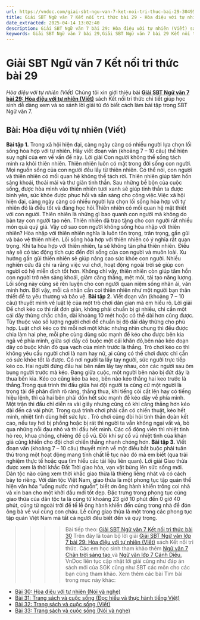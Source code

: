 ```yaml
---
url: https://vndoc.com/giai-sbt-ngu-van-7-ket-noi-tri-thuc-bai-29-304959
title: Giải SBT Ngữ văn 7 Kết nối tri thức bài 29 - Hòa điệu với tự nhiên (Viết) - VnDoc.com
date_extracted: 2025-04-14 13:02:40
description: Giải SBT Ngữ văn 7 bài 29: Hòa điệu với tự nhiên (Viết) sách Kết nối tri thức có đáp án chi tiết cho các bạn cùng tham khảo.
keywords: Giải SBT Ngữ văn 7 bài 29,Giải SBT Ngữ văn 7 bài 29 Kết nối tri thức,Giải sách bài tập Ngữ văn KNTT lớp 7,Ngữ văn lớp 7 Kết nối tri thức,giải bài tập ngữ văn lớp 7,bài Hòa điệu với tự nhiên (Viết)
---
```


# Giải SBT Ngữ văn 7 Kết nối tri thức bài 29
 _Hòa điệu với tự nhiên \(Viết\)_
Chúng tôi xin giới thiệu bài **[Giải SBT Ngữ văn 7 bài 29: Hòa điệu với tự nhiên \(Viết\)](<https://vndoc.com/giai-sbt-ngu-van-7-ket-noi-tri-thuc-bai-29-304959>)** sách Kết nối tri thức chi tiết giúp học sinh dễ dàng xem và so sánh lời giải từ đó biết cách làm bài tập trong SBT Ngữ văn 7.
## Bài: Hòa điệu với tự nhiên \(Viết\)
**Bài tập 1.** Trong xã hội hiện đại, càng ngày càng có nhiều người lựa chọn lối sống hòa hợp với tự nhiên. Hãy viết đoạn văn \(khoảng 7 – 10 câu\) thể hiện suy nghĩ của em về vấn đề này.
Lời giải
Con người không thể sống tách mình ra khỏi thiên nhiên. Thiên nhiên luôn có mặt trong đời sống con người. Mọi nguồn sống của con người đều lấy từ thiên nhiên. Có thể nói, con người và thiên nhiên có mối quan hệ không thể tách rời. Thiên nhiên giúp tâm hồn sảng khoái, thoải mái và thư giãn tinh thần. Sau những bề bộn của cuộc sống, được hòa mình vào thiên nhiên tươi xanh sẽ giúp tinh thần ta được bình yên, sức khỏe được phục hồi và sẵn sàng cho công việc.Việc xã hội hiện đại, càng ngày càng có nhiều người lựa chọn lối sống hòa hợp với tự nhiên đó là điều tốt và đáng học hỏi.Thiên nhiên có mối quan hệ mật thiết với con người. Thiên nhiên là những gì bao quanh con người mà không do bàn tay con người tạo nên. Thiên nhiên đã trao tặng cho con người rất nhiều món quà quý giá. Vậy cớ sao con người không sống hòa nhập với thiên nhiên? Hòa nhập với thiên nhiên nghĩa là luôn tôn trọng, trân trọng, gần gũi và bảo vệ thiên nhiên. Lối sống hòa hợp với thiên nhiên có ý nghĩa rất quan trọng. Khi ta hòa hợp với thiên nhiên, ta sẽ không tàn phá thiên nhiên. Điều này sẽ có tác động tích cực đến đời sống của con người và muôn loài. Xu hướng gần gũi thiên nhiên sẽ giúp nâng cao sức khỏe con người. Nhiều nghiên cứu đã chỉ ra rằng việc vui chơi, hoạt động ngoài trời sẽ giúp con người có hệ miễn dịch tốt hơn. Không chỉ vậy, thiên nhiên còn giúp tâm hồn con người trở nên sảng khoái, giảm căng thẳng, mệt mỏi, tái tạo năng lượng. Lối sống này cũng sẽ rèn luyện cho con người quan niệm sống nhân ái, văn minh hơn. Bởi vậy, mỗi cá nhân cần coi thiên nhiên như một người bạn thân thiết để ta yêu thương và bảo vệ.
**Bài tập 2.** Viết đoạn văn \(khoảng 7 – 10 câu\) thuyết minh về luật lệ của một trò chơi dân gian mà em hiểu rõ.
Lời giải
Để chơi kéo co thì rất đơn giản, không phải chuẩn bị gì nhiều, chỉ cần một cái dây thừng chắc chắn, dài khoảng 10 mét hoặc có thể dài hơn cũng được. Tùy thuộc vào số lượng người chơi để chuẩn bị độ dài dây thừng cho phù hợp. Luật chơi kéo co thì mỗi nơi một khác nhưng nhìn chung thì đều được chia làm hai phe, mỗi phe cùng dùng sức mạnh để kéo cho được bên kia ngã về phía mình, giữa sợi dây có buộc một cái khăn đỏ,bên nào kéo đoạn dây có buộc khăn đỏ qua vạch của mình trước là thắng. Trò chơi kéo co thì không yêu cầu người chơi là nam hay nữ, ai cũng có thể chơi được chỉ cần có sức khỏe tốt là được. Có nơi người ta lấy tay người, sức người trực tiếp kéo co. Hai người đứng đầu hai bên nắm lấy tay nhau, còn các người sau ôm bụng người trước mà kéo. Ðang giữa cuộc, một người bên nào bị đứt dây là thua bên kia. Kéo co cũng kéo ba keo, bên nào kéo thắng hai keo trước là thắng.Trong quá trình thi đấu giữa hai đội người ta cũng cử một người là trọng tài để phân định rõ ràng, thắng thua, khi tiếng còi cất lên hay có tiếng hiệu lệnh, thì cả hai bên phải dồn hết sức mạnh để kéo dây về phía mình. Một trận thi đấu chỉ diễn ra vài giây nhưng cũng có khi căng thẳng hơn kéo dài đến cả vài phút. Trong quá trình chơi phải cần có chiến thuật, kéo hết mình, nhiệt tình dùng hết sức lực . Trò chơi cũng đòi hỏi tinh thần đoàn kết cao, nếu tay hơi bị phồng hoặc bị rát thì người ta vẫn không ngại vất vả, bỏ qua những nỗi đau nhỏ và thi đấu hết mình. Các cổ động viên thì nhiệt tình hò reo, khua chống, chiêng để cổ vũ. Đôi khi sự cổ vũ nhiệt tình của khán giả cũng khiến cho đội chơi chiến thắng nhanh chóng hơn.
**Bài tập 3.** Viết đoạn văn \(khoảng 7 – 10 câu\) thuyết minh về một điều bắt buộc phải tuân thủ trong một hoạt động mang tính chất lễ tục nào đó mà em biết \(qua trải nghiệm thực tế hoặc qua tìm hiểu các tài liệu liên quan\).
Lời giải
Giao thừa được xem là thời khắc Đất Trời giao hòa, vạn vật bừng lên sức sống mới. Dân tộc nào cũng xem thời khắc giao thừa là thiêng liêng nhát và có cách bày tỏ riêng. Với dân tộc Việt Nam, giao thừa là một phong tục tập quán thể hiện văn hóa “uống nước nhớ nguồn”, biết ơn ông hành khiển trông coi nhà và xin ban cho một khởi đầu mới tốt đẹp. Đặc trưng trong phong tục cúng giao thừa của dân tộc ta là cúng từ khoảng 23 giờ 10 phút đến 0 giờ 40 phút, cúng từ ngoài trời để tế lễ ông hành khiển đến cúng trong nhà để đón ông bà về vui cùng con cháu. Lễ cúng giao thừa là một trong các phong tục tập quán Việt Nam mà tất cả người đều biết đến và quý trọng.
>>>> Bài tiếp theo: [Giải SBT Ngữ văn 7 Kết nối tri thức bài 30](<https://vndoc.com/giai-sbt-ngu-van-7-ket-noi-tri-thuc-bai-30-304962>)
Trên đây là toàn bộ lời giải [Giải SBT Ngữ văn lớp 7 bài 29: Hòa điệu với tự nhiên \(Viết\)](<https://vndoc.com/giai-sbt-ngu-van-7-ket-noi-tri-thuc-bai-29-304959>) sách Kết nối tri thức. Các em học sinh tham khảo thêm [Ngữ văn 7 Chân trời sáng tạo ](<https://vndoc.com/ngu-van-7-ctst-tap1>)và [Ngữ văn lớp 7 Cánh Diều.](<https://vndoc.com/ngu-van-7-tap-1-cd>) VnDoc liên tục cập nhật lời giải cũng như đáp án sách mới của SGK cũng như SBT các môn cho các bạn cùng tham khảo.
Xem thêm các bài Tìm bài trong mục này khác:
  * [Bài 30: Hòa điệu với tự nhiên \(Nói và nghe\)](</giai-sbt-ngu-van-7-ket-noi-tri-thuc-bai-30-304962>)
  * [Bài 31: Trang sách và cuộc sống \(Đọc hiểu và thực hành tiếng Việt\)](</giai-sbt-ngu-van-7-ket-noi-tri-thuc-bai-31-304967>)
  * [Bài 32: Trang sách và cuộc sống \(Viết\)](</giai-sbt-ngu-van-7-ket-noi-tri-thuc-bai-32-304968>)
  * [Bài 33: Trang sách và cuộc sống \(Nói và nghe\)](</giai-sbt-ngu-van-7-ket-noi-tri-thuc-bai-33-304971>)

